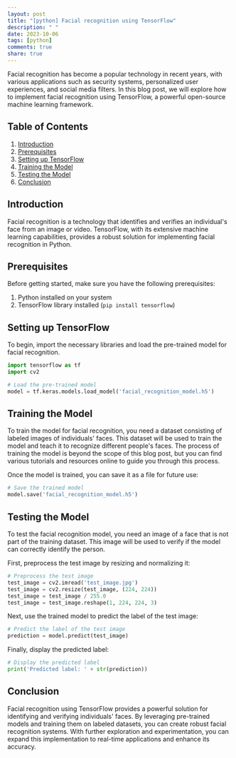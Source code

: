 ```yaml
---
layout: post
title: "[python] Facial recognition using TensorFlow"
description: " "
date: 2023-10-06
tags: [python]
comments: true
share: true
---
```


Facial recognition has become a popular technology in recent years, with various applications such as security systems, personalized user experiences, and social media filters. In this blog post, we will explore how to implement facial recognition using TensorFlow, a powerful open-source machine learning framework.

## Table of Contents
1. [Introduction](#introduction)
2. [Prerequisites](#prerequisites)
3. [Setting up TensorFlow](#setting-up-tensorflow)
4. [Training the Model](#training-the-model)
5. [Testing the Model](#testing-the-model)
6. [Conclusion](#conclusion)

## Introduction

Facial recognition is a technology that identifies and verifies an individual's face from an image or video. TensorFlow, with its extensive machine learning capabilities, provides a robust solution for implementing facial recognition in Python.

## Prerequisites

Before getting started, make sure you have the following prerequisites:

1. Python installed on your system
2. TensorFlow library installed (`pip install tensorflow`)

## Setting up TensorFlow

To begin, import the necessary libraries and load the pre-trained model for facial recognition.

```python
import tensorflow as tf
import cv2

# Load the pre-trained model
model = tf.keras.models.load_model('facial_recognition_model.h5')
```

## Training the Model

To train the model for facial recognition, you need a dataset consisting of labeled images of individuals' faces. This dataset will be used to train the model and teach it to recognize different people's faces. The process of training the model is beyond the scope of this blog post, but you can find various tutorials and resources online to guide you through this process.

Once the model is trained, you can save it as a file for future use:

```python
# Save the trained model
model.save('facial_recognition_model.h5')
```

## Testing the Model

To test the facial recognition model, you need an image of a face that is not part of the training dataset. This image will be used to verify if the model can correctly identify the person.

First, preprocess the test image by resizing and normalizing it:

```python
# Preprocess the test image
test_image = cv2.imread('test_image.jpg')
test_image = cv2.resize(test_image, (224, 224))
test_image = test_image / 255.0
test_image = test_image.reshape(1, 224, 224, 3)
```

Next, use the trained model to predict the label of the test image:

```python
# Predict the label of the test image
prediction = model.predict(test_image)
```

Finally, display the predicted label:

```python
# Display the predicted label
print('Predicted label: ' + str(prediction))
```

## Conclusion

Facial recognition using TensorFlow provides a powerful solution for identifying and verifying individuals' faces. By leveraging pre-trained models and training them on labeled datasets, you can create robust facial recognition systems. With further exploration and experimentation, you can expand this implementation to real-time applications and enhance its accuracy.